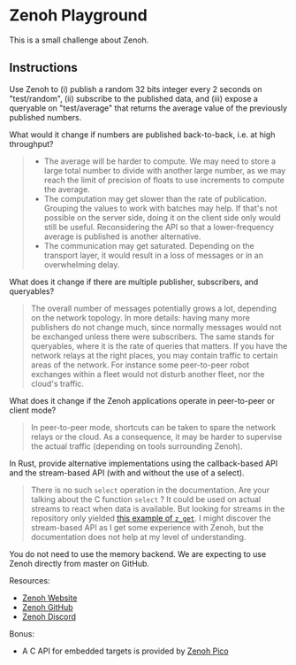 # Zenoh Playground

This is a small challenge about Zenoh.

## Instructions

Use Zenoh to (i) publish a random 32 bits integer every 2 seconds on "test/random",
(ii) subscribe to the published data,
and (iii) expose a queryable on "test/average" that returns the average value of the previously published numbers.

What would it change if numbers are published back-to-back, i.e. at high throughput?

> - The average will be harder to compute.
>   We may need to store a large total number to divide with another large number,
>   as we may reach the limit of precision of floats to use increments to compute the average.
> - The computation may get slower than the rate of publication.
>   Grouping the values to work with batches may help.
>   If that's not possible on the server side, doing it on the client side only would still be useful.
>   Reconsidering the API so that a lower-frequency average is published is another alternative.
> - The communication may get saturated.
>   Depending on the transport layer, it would result in a loss of messages
>   or in an overwhelming delay.

What does it change if there are multiple publisher, subscribers, and queryables?
> The overall number of messages potentially grows a lot, depending on the network topology.
> In more details: having many more publishers do not change much,
> since normally messages would not be exchanged unless there were subscribers.
> The same stands for queryables, where it is the rate of queries that matters.
> If you have the network relays at the right places,
> you may contain traffic to certain areas of the network.
> For instance some peer-to-peer robot exchanges within a fleet would not disturb another fleet,
> nor the cloud's traffic.

What does it change if the Zenoh applications operate in peer-to-peer or client mode?
> In peer-to-peer mode, shortcuts can be taken to spare the network relays or the cloud.
> As a consequence, it may be harder to supervise the actual traffic (depending on tools surrounding Zenoh).

In Rust, provide alternative implementations using the callback-based API and the stream-based API (with and without the use of a select).
> There is no such `select` operation in the documentation.
> Are your talking about the C function `select` ?
> It could be used on actual streams to react when data is available.
> But looking for streams in the repository only yielded
> [this example of `z_get`](https://github.com/eclipse-zenoh/zenoh/blob/1de6e2f0b4a7954407583709615a6e2260e684d4/examples/README.md?plain=1#L99).
> I might discover the stream-based API as I get some experience with Zenoh,
> but the documentation does not help at my level of understanding.

You do not need to use the memory backend.
We are expecting to use Zenoh directly from master on GitHub.

Resources:

- [Zenoh Website](https://zenoh.io/)
- [Zenoh GitHub](https://github.com/eclipse-zenoh/zenoh)
- [Zenoh Discord](https://discord.com/invite/2GJ958VuHs)

Bonus:

- A C API for embedded targets is provided by [Zenoh Pico](https://github.com/eclipse-zenoh/zenoh-pico)
